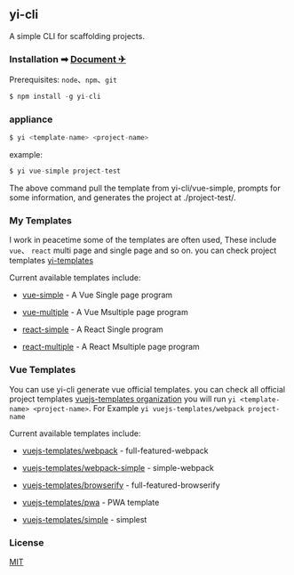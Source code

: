 ## yi-cli

A simple CLI for scaffolding projects.

### Installation  ➡ [Document ✈](https://yi-cli.github.io/yi-cli/)

Prerequisites: `node`、`npm`、`git`

```js
$ npm install -g yi-cli
```

### appliance

```js
$ yi <template-name> <project-name>
```

example:

```js
$ yi vue-simple project-test
```
The above command pull the template from yi-cli/vue-simple, prompts for some information, and generates the project at ./project-test/.

### My Templates

I work in peacetime some of the templates are often used, These include `vue`、 `react` multi page and single page and so on. you can check project templates [yi-templates](https://github.com/yi-cli)

Current available templates include:

- [vue-simple](https://github.com/yi-cli/vue-simple) - A Vue Single page program

- [vue-multiple](https://github.com/yi-cli/vue-multiple) - A Vue Msultiple page program

- [react-simple](https://github.com/yi-cli/react-simple) - A React Single program

- [react-multiple](https://github.com/yi-cli/react-multiple) - A React Msultiple page program




### Vue Templates

You can use yi-cli generate vue official templates. you can check all official project templates [vuejs-templates organization](https://github.com/vuejs-templates) you will run `yi <template-name> <project-name>`. For Example `yi vuejs-templates/webpack project-name`

Current available templates include:

- [vuejs-templates/webpack](https://github.com/vuejs-templates/webpack) - full-featured-webpack

- [vuejs-templates/webpack-simple](https://github.com/vuejs-templates/webpack-simple) - simple-webpack

- [vuejs-templates/browserify](https://github.com/vuejs-templates/browserify) - full-featured-browserify

- [vuejs-templates/pwa](https://github.com/vuejs-templates/pwa) - PWA template

- [vuejs-templates/simple](https://github.com/vuejs-templates/simple) - simplest

### License
[MIT](https://github.com/yi-cli/yi-cli/blob/master/LICENSE)